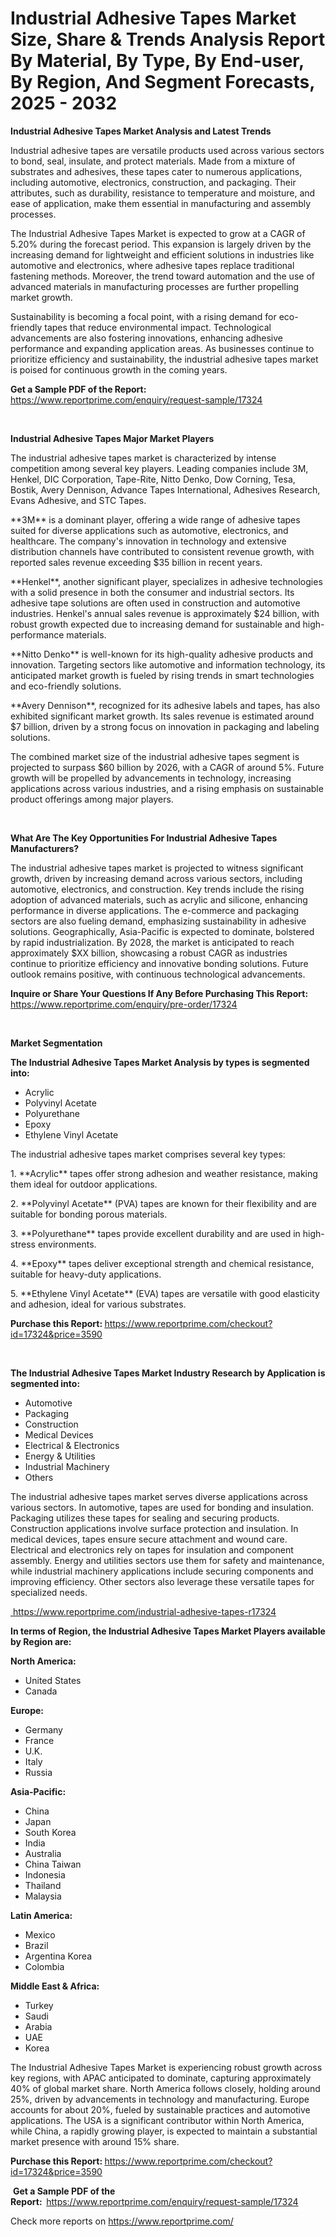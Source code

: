 <p><h1>Industrial Adhesive Tapes Market Size, Share & Trends Analysis Report By Material, By Type, By End-user, By Region, And Segment Forecasts, 2025 - 2032</h1></p><p><strong>Industrial Adhesive Tapes Market Analysis and Latest Trends</strong></p>
<p><p>Industrial adhesive tapes are versatile products used across various sectors to bond, seal, insulate, and protect materials. Made from a mixture of substrates and adhesives, these tapes cater to numerous applications, including automotive, electronics, construction, and packaging. Their attributes, such as durability, resistance to temperature and moisture, and ease of application, make them essential in manufacturing and assembly processes.</p><p>The Industrial Adhesive Tapes Market is expected to grow at a CAGR of 5.20% during the forecast period. This expansion is largely driven by the increasing demand for lightweight and efficient solutions in industries like automotive and electronics, where adhesive tapes replace traditional fastening methods. Moreover, the trend toward automation and the use of advanced materials in manufacturing processes are further propelling market growth.</p><p>Sustainability is becoming a focal point, with a rising demand for eco-friendly tapes that reduce environmental impact. Technological advancements are also fostering innovations, enhancing adhesive performance and expanding application areas. As businesses continue to prioritize efficiency and sustainability, the industrial adhesive tapes market is poised for continuous growth in the coming years.</p></p>
<p><strong>Get a Sample PDF of the Report:&nbsp;</strong> <a href="https://www.reportprime.com/enquiry/request-sample/17324?utm_campaign=2532&utm_medium=2&utm_source=Github&utm_content=ia&utm_term=18032025&utm_id=industrial-adhesive-tapes">https://www.reportprime.com/enquiry/request-sample/17324</a></p>
<p>&nbsp;</p>
<p><strong>Industrial Adhesive Tapes Major Market Players</strong></p>
<p><p>The industrial adhesive tapes market is characterized by intense competition among several key players. Leading companies include 3M, Henkel, DIC Corporation, Tape-Rite, Nitto Denko, Dow Corning, Tesa, Bostik, Avery Dennison, Advance Tapes International, Adhesives Research, Evans Adhesive, and STC Tapes.</p><p>**3M** is a dominant player, offering a wide range of adhesive tapes suited for diverse applications such as automotive, electronics, and healthcare. The company's innovation in technology and extensive distribution channels have contributed to consistent revenue growth, with reported sales revenue exceeding $35 billion in recent years.</p><p>**Henkel**, another significant player, specializes in adhesive technologies with a solid presence in both the consumer and industrial sectors. Its adhesive tape solutions are often used in construction and automotive industries. Henkel's annual sales revenue is approximately $24 billion, with robust growth expected due to increasing demand for sustainable and high-performance materials.</p><p>**Nitto Denko** is well-known for its high-quality adhesive products and innovation. Targeting sectors like automotive and information technology, its anticipated market growth is fueled by rising trends in smart technologies and eco-friendly solutions.</p><p>**Avery Dennison**, recognized for its adhesive labels and tapes, has also exhibited significant market growth. Its sales revenue is estimated around $7 billion, driven by a strong focus on innovation in packaging and labeling solutions.</p><p>The combined market size of the industrial adhesive tapes segment is projected to surpass $60 billion by 2026, with a CAGR of around 5%. Future growth will be propelled by advancements in technology, increasing applications across various industries, and a rising emphasis on sustainable product offerings among major players.</p></p>
<p>&nbsp;</p>
<p><strong>What Are The Key Opportunities For Industrial Adhesive Tapes Manufacturers?</strong></p>
<p><p>The industrial adhesive tapes market is projected to witness significant growth, driven by increasing demand across various sectors, including automotive, electronics, and construction. Key trends include the rising adoption of advanced materials, such as acrylic and silicone, enhancing performance in diverse applications. The e-commerce and packaging sectors are also fueling demand, emphasizing sustainability in adhesive solutions. Geographically, Asia-Pacific is expected to dominate, bolstered by rapid industrialization. By 2028, the market is anticipated to reach approximately $XX billion, showcasing a robust CAGR as industries continue to prioritize efficiency and innovative bonding solutions. Future outlook remains positive, with continuous technological advancements.</p></p>
<p><strong>Inquire or Share Your Questions If Any Before Purchasing This Report:</strong> <a href="https://www.reportprime.com/enquiry/pre-order/17324?utm_campaign=2532&utm_medium=2&utm_source=Github&utm_content=ia&utm_term=18032025&utm_id=industrial-adhesive-tapes">https://www.reportprime.com/enquiry/pre-order/17324</a></p>
<p>&nbsp;</p>
<p><strong>Market Segmentation</strong></p>
<p><strong>The Industrial Adhesive Tapes Market Analysis by types is segmented into:</strong></p>
<p><ul><li>Acrylic</li><li>Polyvinyl Acetate</li><li>Polyurethane</li><li>Epoxy</li><li>Ethylene Vinyl Acetate</li></ul></p>
<p><p>The industrial adhesive tapes market comprises several key types: </p><p>1. **Acrylic** tapes offer strong adhesion and weather resistance, making them ideal for outdoor applications.</p><p>2. **Polyvinyl Acetate** (PVA) tapes are known for their flexibility and are suitable for bonding porous materials.</p><p>3. **Polyurethane** tapes provide excellent durability and are used in high-stress environments.</p><p>4. **Epoxy** tapes deliver exceptional strength and chemical resistance, suitable for heavy-duty applications.</p><p>5. **Ethylene Vinyl Acetate** (EVA) tapes are versatile with good elasticity and adhesion, ideal for various substrates.</p></p>
<p><strong>Purchase this Report:&nbsp;</strong><a href="https://www.reportprime.com/checkout?id=17324&price=3590&utm_campaign=2532&utm_medium=2&utm_source=Github&utm_content=ia&utm_term=18032025&utm_id=industrial-adhesive-tapes">https://www.reportprime.com/checkout?id=17324&price=3590</a></p>
<p>&nbsp;</p>
<p><strong>The Industrial Adhesive Tapes Market Industry Research by Application is segmented into:</strong></p>
<p><ul><li>Automotive</li><li>Packaging</li><li>Construction</li><li>Medical Devices</li><li>Electrical & Electronics</li><li>Energy & Utilities</li><li>Industrial Machinery</li><li>Others</li></ul></p>
<p><p>The industrial adhesive tapes market serves diverse applications across various sectors. In automotive, tapes are used for bonding and insulation. Packaging utilizes these tapes for sealing and securing products. Construction applications involve surface protection and insulation. In medical devices, tapes ensure secure attachment and wound care. Electrical and electronics rely on tapes for insulation and component assembly. Energy and utilities sectors use them for safety and maintenance, while industrial machinery applications include securing components and improving efficiency. Other sectors also leverage these versatile tapes for specialized needs.</p></p>
<p><a href="https://www.reportprime.com/industrial-adhesive-tapes-r17324?utm_campaign=2532&utm_medium=2&utm_source=Github&utm_content=ia&utm_term=18032025&utm_id=industrial-adhesive-tapes">&nbsp;https://www.reportprime.com/industrial-adhesive-tapes-r17324</a></p>
<p><strong>In terms of Region, the Industrial Adhesive Tapes Market Players available by Region are:</strong></p>
<p>
    <p> <strong> North America: </strong>
        <ul>
            <li>United States</li>
            <li>Canada</li>
        </ul>
        </p> 
    <p> <strong> Europe: </strong>
        <ul>
            <li>Germany</li>
            <li>France</li>
            <li>U.K.</li>
            <li>Italy</li>
            <li>Russia</li>
        </ul>
        </p> 
    <p> <strong> Asia-Pacific: </strong>
        <ul>
            <li>China</li>
            <li>Japan</li>
            <li>South Korea</li>
            <li>India</li>
            <li>Australia</li>
            <li>China Taiwan</li>
            <li>Indonesia</li>
            <li>Thailand</li>
            <li>Malaysia</li>
        </ul>
        </p> 
    <p> <strong> Latin America: </strong>
        <ul>
            <li>Mexico</li>
            <li>Brazil</li>
            <li>Argentina Korea</li>
            <li>Colombia</li>
        </ul>
        </p> 
    <p> <strong> Middle East & Africa: </strong>
        <ul>
            <li>Turkey</li>
            <li>Saudi</li>
            <li>Arabia</li>
            <li>UAE</li>
            <li>Korea</li>
        </ul>
    </p>
    </p>
<p><p>The Industrial Adhesive Tapes Market is experiencing robust growth across key regions, with APAC anticipated to dominate, capturing approximately 40% of global market share. North America follows closely, holding around 25%, driven by advancements in technology and manufacturing. Europe accounts for about 20%, fueled by sustainable practices and automotive applications. The USA is a significant contributor within North America, while China, a rapidly growing player, is expected to maintain a substantial market presence with around 15% share.</p></p>
<p><strong>Purchase this Report: </strong><a href="https://www.reportprime.com/checkout?id=17324&price=3590&utm_campaign=2532&utm_medium=2&utm_source=Github&utm_content=ia&utm_term=18032025&utm_id=industrial-adhesive-tapes">https://www.reportprime.com/checkout?id=17324&price=3590</a></p>
<p>&nbsp;<strong>Get a Sample PDF of the Report:&nbsp;&nbsp;</strong><a href="https://www.reportprime.com/enquiry/request-sample/17324?utm_campaign=2532&utm_medium=2&utm_source=Github&utm_content=ia&utm_term=18032025&utm_id=industrial-adhesive-tapes">https://www.reportprime.com/enquiry/request-sample/17324</a></p>
<p><strong></strong></p>
<p>Check more reports on <a href="https://www.reportprime.com/?utm_campaign=2532&utm_medium=2&utm_source=Github&utm_content=ia&utm_term=18032025&utm_id=industrial-adhesive-tapes">https://www.reportprime.com/</a></p>